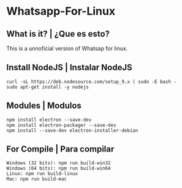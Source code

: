 # Whatsapp-For-Linux

## What is it? | ¿Que es esto?
This is a unnoficial version of Whatsap for linux.

## Install NodeJS | Instalar NodeJS

    curl -sL https://deb.nodesource.com/setup_9.x | sudo -E bash -
    sudo apt-get install -y nodejs

## Modules | Modulos

    npm install electron --save-dev
    npm install electron-packager --save-dev
    npm install --save-dev electron-installer-debian
    
## For Compile | Para compilar
    Windows (32 bits): npm run build-win32
    Windows (64 bits): npm run build-win64
    Linux: npm run build-linux
    Mac: npm run build-mac
